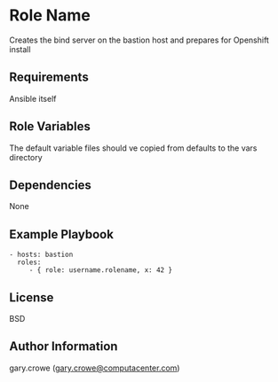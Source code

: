 Role Name
=========

Creates the bind server on the bastion host and prepares for Openshift install

Requirements
------------

Ansible itself

Role Variables
--------------

The default variable files should ve copied from defaults to the vars directory

Dependencies
------------

None

Example Playbook
----------------

    - hosts: bastion
      roles:
         - { role: username.rolename, x: 42 }

License
-------

BSD

Author Information
------------------

gary.crowe (gary.crowe@computacenter.com)

